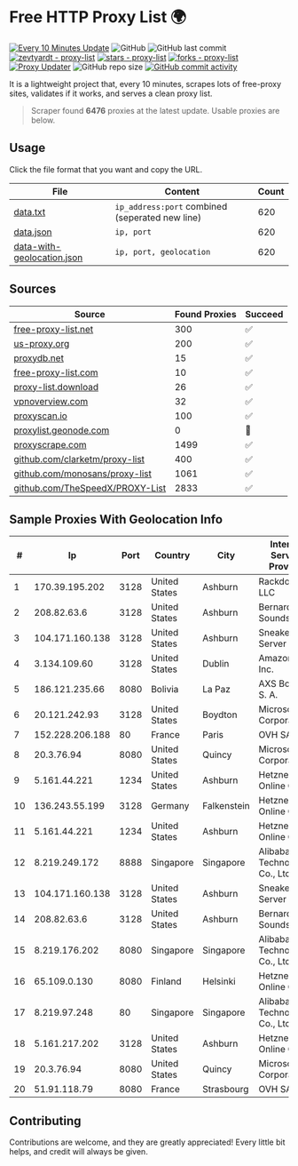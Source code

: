 
# Free HTTP Proxy List 🌍

[![Every 10 Minutes Update](https://github.com/mertguvencli/http-proxy-list/actions/workflows/main.yml/badge.svg?branch=main)](https://github.com/mertguvencli/http-proxy-list/actions/workflows/main.yml)
![GitHub](https://img.shields.io/github/license/mertguvencli/http-proxy-list)
![GitHub last commit](https://img.shields.io/github/last-commit/mertguvencli/http-proxy-list)
[![zevtyardt - proxy-list](https://img.shields.io/static/v1?label=zevtyardt&message=proxy-list&color=blue&logo=github)](https://github.com/zevtyardt/proxy-list "Go to GitHub repo")
[![stars - proxy-list](https://img.shields.io/github/stars/zevtyardt/proxy-list?style=social)](https://github.com/zevtyardt/proxy-list)
[![forks - proxy-list](https://img.shields.io/github/forks/zevtyardt/proxy-list?style=social)](https://github.com/zevtyardt/proxy-list)
[![Proxy Updater](https://github.com/zevtyardt/proxy-list/workflows/Proxy%20Updater/badge.svg)](https://github.com/zevtyardt/proxy-list/actions?query=workflow:"Proxy+Updater")
![GitHub repo size](https://img.shields.io/github/repo-size/zevtyardt/proxy-list)
[![GitHub commit activity](https://img.shields.io/github/commit-activity/m/zevtyardt/proxy-list?logo=commits)](https://github.com/zevtyardt/proxy-list/commits/main)

It is a lightweight project that, every 10 minutes, scrapes lots of free-proxy sites, validates if it works, and serves a clean proxy list.

> Scraper found **6476** proxies at the latest update. Usable proxies are below.

## Usage

Click the file format that you want and copy the URL.

|File|Content|Count|
|----|-------|-----|
|[data.txt](https://raw.githubusercontent.com/mertguvencli/http-proxy-list/main/proxy-list/data.txt)|`ip_address:port` combined (seperated new line)|620|
|[data.json](https://raw.githubusercontent.com/mertguvencli/http-proxy-list/main/proxy-list/data.json)|`ip, port`|620|
|[data-with-geolocation.json](https://raw.githubusercontent.com/mertguvencli/http-proxy-list/main/proxy-list/data-with-geolocation.json)|`ip, port, geolocation`|620|

## Sources

|Source|Found Proxies|Succeed|
|------|-------------|-------|
|[free-proxy-list.net](https://free-proxy-list.net)|300|✅|
|[us-proxy.org](https://www.us-proxy.org)|200|✅|
|[proxydb.net](http://proxydb.net)|15|✅|
|[free-proxy-list.com](https://free-proxy-list.com/?page=&port=&type%5B%5D=http&type%5B%5D=https&up_time=0&search=Search)|10|✅|
|[proxy-list.download](https://www.proxy-list.download/HTTP)|26|✅|
|[vpnoverview.com](https://vpnoverview.com/privacy/anonymous-browsing/free-proxy-servers)|32|✅|
|[proxyscan.io](https://www.proxyscan.io)|100|✅|
|[proxylist.geonode.com](https://proxylist.geonode.com/api/proxy-list?limit=300&page=1&sort_by=lastChecked&sort_type=desc&protocols=http,https)|0|🚫|
|[proxyscrape.com](https://api.proxyscrape.com/v2/?request=displayproxies&protocol=http&timeout=10000&country=all&ssl=all&anonymity=all)|1499|✅|
|[github.com/clarketm/proxy-list](https://raw.githubusercontent.com/clarketm/proxy-list/master/proxy-list-raw.txt)|400|✅|
|[github.com/monosans/proxy-list](https://raw.githubusercontent.com/monosans/proxy-list/main/proxies/http.txt)|1061|✅|
|[github.com/TheSpeedX/PROXY-List](https://raw.githubusercontent.com/TheSpeedX/PROXY-List/master/http.txt)|2833|✅|


## Sample Proxies With Geolocation Info

|#|Ip|Port|Country|City|Internet Service Provider|
|-|--|----|-------|----|-------------------------|
|1|170.39.195.202|3128|United States|Ashburn|Rackdog, LLC|
|2|208.82.63.6|3128|United States|Ashburn|Bernardi Sounds|
|3|104.171.160.138|3128|United States|Ashburn|Sneaker Server|
|4|3.134.109.60|3128|United States|Dublin|Amazon.com, Inc.|
|5|186.121.235.66|8080|Bolivia|La Paz|AXS Bolivia S. A.|
|6|20.121.242.93|3128|United States|Boydton|Microsoft Corporation|
|7|152.228.206.188|80|France|Paris|OVH SAS|
|8|20.3.76.94|8080|United States|Quincy|Microsoft Corporation|
|9|5.161.44.221|1234|United States|Ashburn|Hetzner Online GmbH|
|10|136.243.55.199|3128|Germany|Falkenstein|Hetzner Online GmbH|
|11|5.161.44.221|1234|United States|Ashburn|Hetzner Online GmbH|
|12|8.219.249.172|8888|Singapore|Singapore|Alibaba (US) Technology Co., Ltd.|
|13|104.171.160.138|3128|United States|Ashburn|Sneaker Server|
|14|208.82.63.6|3128|United States|Ashburn|Bernardi Sounds|
|15|8.219.176.202|8080|Singapore|Singapore|Alibaba (US) Technology Co., Ltd.|
|16|65.109.0.130|8080|Finland|Helsinki|Hetzner Online GmbH|
|17|8.219.97.248|80|Singapore|Singapore|Alibaba (US) Technology Co., Ltd.|
|18|5.161.217.202|3128|United States|Ashburn|Hetzner Online GmbH|
|19|20.3.76.94|8080|United States|Quincy|Microsoft Corporation|
|20|51.91.118.79|8080|France|Strasbourg|OVH SAS|



## Contributing

Contributions are welcome, and they are greatly appreciated! Every
little bit helps, and credit will always be given.

